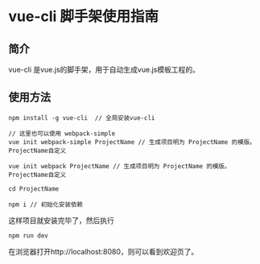 # vue-cli 脚手架使用指南

## 简介

vue-cli 是vue.js的脚手架，用于自动生成vue.js模板工程的。

## 使用方法

```
npm install -g vue-cli  // 全局安装vue-cli

// 这里也可以使用 webpack-simple
vue init webpack-simple ProjectName // 生成项目明为 ProjectName 的模版。ProjectName自定义

vue init webpack ProjectName // 生成项目明为 ProjectName 的模版。ProjectName自定义

cd ProjectName

npm i // 初始化安装依赖

```
这样项目就安装完毕了，然后执行

```
npm run dev
```

在浏览器打开http://localhost:8080，则可以看到欢迎页了。
